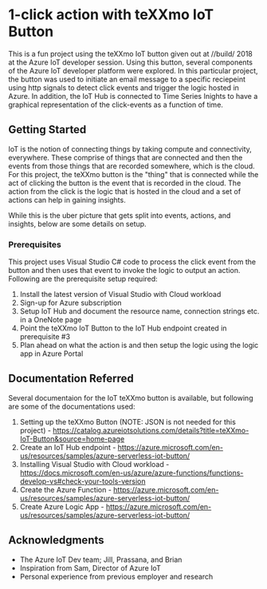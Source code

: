 # 1-click action with teXXmo IoT Button

This is a fun project using the teXXmo IoT button given out at //build/ 2018 at the Azure IoT developer session. Using this button, several components of the Azure IoT developer platform were explored. In this particular project, the button was used to initiate an email message to a specific reciepeint
using http signals to detect click events and trigger the logic hosted in Azure. In addition, the IoT Hub is connected to Time Series Inights to have a graphical representation of the click-events as a function of time.


## Getting Started

IoT is the notion of connecting things by taking compute and connectivity, everywhere. These comprise of things that are connected and then the events from those things that are recorded somewhere, which is the cloud. For this project, the teXXmo 
button is the "thing" that is connected while the act of clicking the button is the event that is recorded in the cloud. The action from the click is the logic that is hosted in the cloud and a set of actions can help in gaining insights. 

While this is the uber picture that gets split into events, actions, and insights, below are some details on setup.

### Prerequisites

This project uses Visual Studio C# code to process the click event from the button and then uses that event to invoke the logic to output an action. Following are the prerequisite setup required:

1. Install the latest version of Visual Studio with Cloud workload 
2. Sign-up for Azure subscription 
3. Setup IoT Hub and document the resource name, connection strings etc. in a OneNote page
4. Point the teXXmo IoT Button to the IoT Hub endpoint created in prerequisite #3 
5. Plan ahead on what the action is and then setup the logic using the logic app in Azure Portal

## Documentation Referred

Several documentaion for the IoT teXXmo button is available, but following are some of the documentations used: 

1. Setting up the teXXmo Button (NOTE: JSON is not needed for this project) - https://catalog.azureiotsolutions.com/details?title=teXXmo-IoT-Button&source=home-page
2. Create an IoT Hub endpoint - https://azure.microsoft.com/en-us/resources/samples/azure-serverless-iot-button/
3. Installing Visual Studio with Cloud workload - https://docs.microsoft.com/en-us/azure/azure-functions/functions-develop-vs#check-your-tools-version
4. Create the Azure Function - https://azure.microsoft.com/en-us/resources/samples/azure-serverless-iot-button/
5. Create Azure Logic App - https://azure.microsoft.com/en-us/resources/samples/azure-serverless-iot-button/

## Acknowledgments

* The Azure IoT Dev team; Jill, Prassana, and Brian 
* Inspiration from Sam, Director of Azure IoT
* Personal experience from previous employer and research
